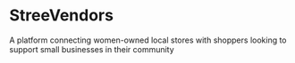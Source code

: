 # StreeVendors
A platform connecting women-owned local stores with shoppers looking to support small businesses in their community
